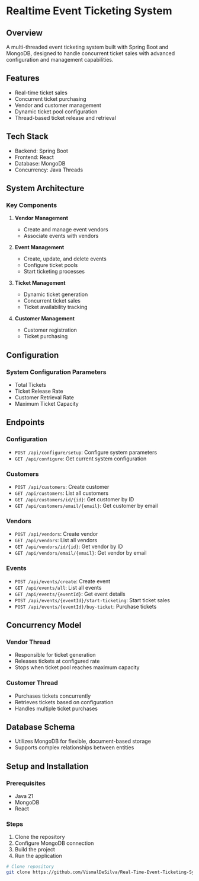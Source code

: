 # Realtime Event Ticketing System

## Overview
A multi-threaded event ticketing system built with Spring Boot and MongoDB, designed to handle concurrent ticket sales with advanced configuration and management capabilities.

## Features
- Real-time ticket sales
- Concurrent ticket purchasing
- Vendor and customer management
- Dynamic ticket pool configuration
- Thread-based ticket release and retrieval

## Tech Stack
- Backend: Spring Boot
- Frontend: React
- Database: MongoDB
- Concurrency: Java Threads


## System Architecture

### Key Components
1. **Vendor Management**
   - Create and manage event vendors
   - Associate events with vendors

2. **Event Management**
   - Create, update, and delete events
   - Configure ticket pools
   - Start ticketing processes

3. **Ticket Management**
   - Dynamic ticket generation
   - Concurrent ticket sales
   - Ticket availability tracking

4. **Customer Management**
   - Customer registration
   - Ticket purchasing

## Configuration

### System Configuration Parameters
- Total Tickets
- Ticket Release Rate
- Customer Retrieval Rate
- Maximum Ticket Capacity

## Endpoints

### Configuration
- `POST /api/configure/setup`: Configure system parameters
- `GET /api/configure`: Get current system configuration

### Customers
- `POST /api/customers`: Create customer
- `GET /api/customers`: List all customers
- `GET /api/customers/id/{id}`: Get customer by ID
- `GET /api/customers/email/{email}`: Get customer by email

### Vendors
- `POST /api/vendors`: Create vendor
- `GET /api/vendors`: List all vendors
- `GET /api/vendors/id/{id}`: Get vendor by ID
- `GET /api/vendors/email/{email}`: Get vendor by email

### Events
- `POST /api/events/create`: Create event
- `GET /api/events/all`: List all events
- `GET /api/events/{eventId}`: Get event details
- `POST /api/events/{eventId}/start-ticketing`: Start ticket sales
- `POST /api/events/{eventId}/buy-ticket`: Purchase tickets

## Concurrency Model

### Vendor Thread
- Responsible for ticket generation
- Releases tickets at configured rate
- Stops when ticket pool reaches maximum capacity

### Customer Thread
- Purchases tickets concurrently
- Retrieves tickets based on configuration
- Handles multiple ticket purchases

## Database Schema
- Utilizes MongoDB for flexible, document-based storage
- Supports complex relationships between entities

## Setup and Installation

### Prerequisites
- Java 21
- MongoDB
- React


### Steps
1. Clone the repository
2. Configure MongoDB connection
3. Build the project
4. Run the application

```bash
# Clone repository
git clone https://github.com/VismalDeSilva/Real-Time-Event-Ticketing-System.git

